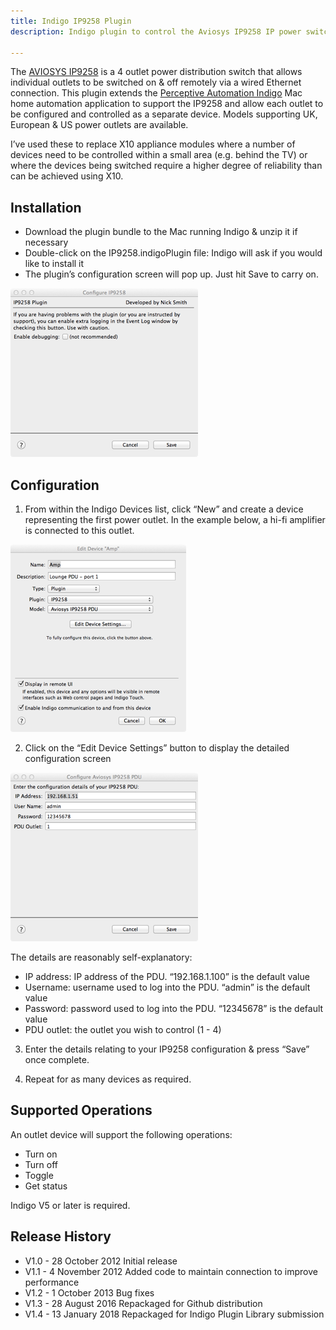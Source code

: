 ```yaml
---
title: Indigo IP9258 Plugin
description: Indigo plugin to control the Aviosys IP9258 IP power switch

---
```


The [AVIOSYS IP9258](http://www.aviosys.com/9258st.html) is a 4 outlet power distribution switch that allows individual outlets to be switched on &amp; off remotely via a wired Ethernet connection.
This plugin extends the [Perceptive Automation Indigo](http://www.indigodomo.com/index.html) Mac home automation application to support the IP9258 and allow each outlet to be configured and controlled
as a separate device. Models supporting UK, European &amp; US power outlets are available.

I’ve used these to replace X10 appliance modules where a number of devices need to be controlled within a small area (e.g. behind the TV) or where the devices being switched require a higher degree of reliability than can be achieved using X10.

## Installation

* Download the plugin bundle to the Mac running Indigo &amp; unzip it if necessary
* Double-click on the IP9258.indigoPlugin file: Indigo will ask if you would like to install it
* The plugin’s configuration screen will pop up. Just hit Save to carry on.

![Plugin Config](plugin-config.png)

## Configuration

1) From within the Indigo Devices list, click “New” and create a device representing the first power outlet. In the example below, a hi-fi amplifier is connected to this outlet.

![Device Config 1](device-config1.png)

2) Click on the “Edit Device Settings” button to display the detailed configuration screen

![Device Config 2](device-config2.png)

The details are reasonably self-explanatory:

* IP address: IP address of the PDU. “192.168.1.100” is the default value
* Username: username used to log into the PDU. “admin” is the default value
* Password: password used to log into the PDU. “12345678” is the default value
* PDU outlet: the outlet you wish to control (1 - 4)

3) Enter the details relating to your IP9258 configuration &amp; press “Save” once complete.

4) Repeat for as many devices as required.

## Supported Operations

An outlet device will support the following operations:

* Turn on
* Turn off
* Toggle
* Get status

Indigo V5 or later is required.

## Release History

* V1.0 - 28 October 2012 Initial release
* V1.1 - 4 November 2012 Added code to maintain connection to improve performance
* V1.2 - 1 October 2013 Bug fixes
* V1.3 - 28 August 2016 Repackaged for Github distribution
* V1.4 - 13 January 2018 Repackaged for Indigo Plugin Library submission
